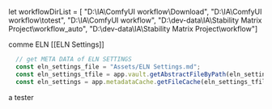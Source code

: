let workflowDirList = [
	"D:\\IA\\ComfyUI workflow\\Download",
	"D:\\IA\\ComfyUI workflow\\totest",
	"D:\\IA\\ComfyUI workflow",
	"D:\\dev-data\\IA\\Stability Matrix Project\\workflow_auto",
	"D:\\dev-data\\IA\\Stability Matrix Project\\workflow"]

comme ELN  [[ELN Settings]]

```js
  // get META DATA of ELN SETTINGS
  const eln_settings_file = "Assets/ELN Settings.md";
  const eln_settings_tfile = app.vault.getAbstractFileByPath(eln_settings_file);
  const eln_settings = app.metadataCache.getFileCache(eln_settings_tfile).frontmatter;

```

a tester 